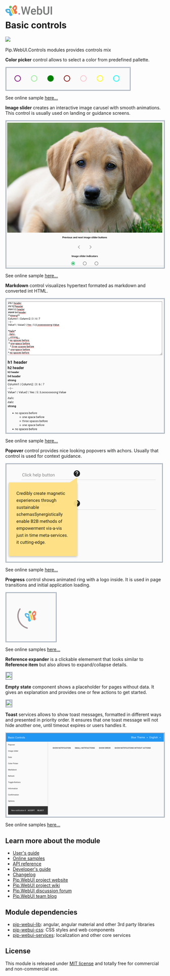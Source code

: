 # <img src="https://github.com/pip-webui/pip-webui/raw/master/doc/Logo.png" alt="Pip.WebUI Logo" style="max-width:30%"> <br/> Basic controls

![](https://img.shields.io/badge/license-MIT-blue.svg)

Pip.WebUI.Controls modules provides controls mix

**Color picker** control allows to select a color from predefined pallette.

<a href="https://github.com/pip-webui/pip-webui-controls/raw/master/doc/images/img-color-picker.png" style="border: 3px ridge #c8d2df; display: inline-block">
    <img src="https://github.com/pip-webui/pip-webui-controls/raw/master/doc/images/img-color-picker.png"/>
</a>

See online sample [here...](http://webui.pipdevs.com/pip-webui-controls/index.html#/color_picker)

**Image slider** creates an interactive image carusel with smooth animations. This control is usually used on landing or guidance screens.

<a href="https://github.com/pip-webui/pip-webui-controls/raw/master/doc/images/img-slider.png" style="border: 3px ridge #c8d2df; display: inline-block">
    <img src="https://github.com/pip-webui/pip-webui-controls/raw/master/doc/images/img-slider.png"/>
</a>

See online sample [here...](http://webui.pipdevs.com/pip-webui-controls/index.html#/image_slider)

**Markdown** control visualizes hypertext formated as markdown and converted int HTML.

<a href="https://github.com/pip-webui/pip-webui-controls/raw/master/doc/images/img-markdown.png" style="border: 3px ridge #c8d2df; display: inline-block">
    <img src="https://github.com/pip-webui/pip-webui-controls/raw/master/doc/images/img-markdown.png"/>
</a>

See online sample [here...](http://webui.pipdevs.com/pip-webui-controls/index.html#/markdown)

**Popover** control provides nice looking popovers with achors. Usually that control is used for context guidance.

<a href="https://github.com/pip-webui/pip-webui-controls/raw/master/doc/images/img-popover.png" style="border: 3px ridge #c8d2df; display: inline-block">
    <img src="https://github.com/pip-webui/pip-webui-controls/raw/master/doc/images/img-popover.png"/>
</a>

See online sample [here...](http://webui.pipdevs.com/pip-webui-controls/index.html#/popover)

**Progress** control shows animated ring with a logo inside. It is used in page transitions and initial application loading.

<a href="https://github.com/pip-webui/pip-webui-controls/raw/master/doc/images/img-progress.png" style="border: 3px ridge #c8d2df; display: inline-block">
    <img src="https://github.com/pip-webui/pip-webui-controls/raw/master/doc/images/img-progress.png"/>
</a>

See online samples [here...](http://webui.pipdevs.com/pip-webui-controls/index.html#/progress)

**Reference expander** is a clickable elemement that looks similar to **Reference item** but also allows to expand/collapse details.

<a href="https://github.com/pip-webui/pip-webui-csscomponents/raw/master/doc/images/img-ref-expander.png" style="border: 3px ridge #c8d2df; margin: auto; display: inline-block">
    <img src="https://github.com/pip-webui/pip-webui-csscomponents/raw/master/doc/images/img-ref-expander.png"/>
</a>

**Empty state** component shows a placeholder for pages without data. It gives an explanation and provides one or few actions to get started.

<a href="https://github.com/pip-webui/pip-webui-csscomponents/raw/master/doc/images/img-empty.png" style="border: 3px ridge #c8d2df; margin: auto; display: inline-block">
    <img src="https://github.com/pip-webui/pip-webui-csscomponents/raw/master/doc/images/img-empty.png"/>
</a>

**Toast** services allows to show toast messages, formatted in different ways and presented in priority order. It ensures that one toast message will not hide another one, until timeout expires or users handles it.

<a href="https://github.com/pip-webui/pip-webui-controls/raw/master/doc/images/img-toast.png" style="border: 3px ridge #c8d2df; display: inline-block">
    <img src="https://github.com/pip-webui/pip-webui-controls/raw/master/doc/images/img-toast.png"/>
</a>

See online samples [here...](http://webui.pipdevs.com/pip-webui-controls/index.html#/toasts)


## Learn more about the module

- [User's guide](https://github.com/pip-webui/pip-webui-controls/blob/master/doc/UsersGuide.md)
- [Online samples](http://webui.pipdevs.com/pip-webui-controls/index.html)
- [API reference](http://webui-api.pipdevs.com/pip-webui-controls/index.html)
- [Developer's guide](https://github.com/pip-webui/pip-webui-controls/blob/master/doc/DevelopersGuide.md)
- [Changelog](https://github.com/pip-webui/pip-webui-controls/blob/master/CHANGELOG.md)
- [Pip.WebUI project website](http://www.pipwebui.org)
- [Pip.WebUI project wiki](https://github.com/pip-webui/pip-webui/wiki)
- [Pip.WebUI discussion forum](https://groups.google.com/forum/#!forum/pip-webui)
- [Pip.WebUI team blog](https://pip-webui.blogspot.com/)

## <a name="dependencies"></a>Module dependencies

* [pip-webui-lib](https://github.com/pip-webui/pip-webui-lib): angular, angular material and other 3rd party libraries
* [pip-webui-css](https://github.com/pip-webui/pip-webui-css): CSS styles and web components
* [pip-webui-services](https://github.com/pip-webui/pip-webui-services): localization and other core services

## <a name="license"></a>License

This module is released under [MIT license](License) and totally free for commercial and non-commercial use.
